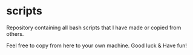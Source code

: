 # scripts
Repository containing all bash scripts that I have made or copied from others.

Feel free to copy from here to your own machine. Good luck & Have fun!
